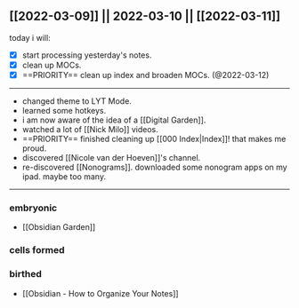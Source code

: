 [[2022-03-09]] || 2022-03-10 || [[2022-03-11]]
---
today i will:
- [x] start processing yesterday's notes.
- [x] clean up MOCs.
- [x] ==PRIORITY== clean up index and broaden MOCs. (@2022-03-12)
---
- changed theme to LYT Mode.
- learned some hotkeys.
- i am now aware of the idea of a [[Digital Garden]].
- watched a lot of [[Nick Milo]] videos.
- ==PRIORITY== finished cleaning up [[000 Index|Index]]! that makes me proud.
- discovered [[Nicole van der Hoeven]]'s channel.
- re-discovered [[Nonograms]]. downloaded some nonogram apps on my ipad. maybe too many.

---

### embryonic
- [[Obsidian Garden]]

### cells formed

### birthed
- [[Obsidian - How to Organize Your Notes]]